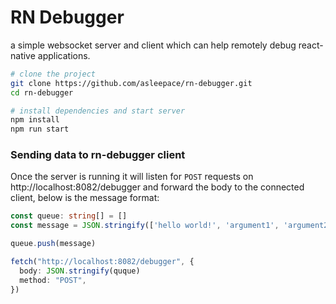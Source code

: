 # RN Debugger

a simple websocket server and client which can help remotely debug react-native applications.

```bash
# clone the project
git clone https://github.com/asleepace/rn-debugger.git
cd rn-debugger

# install dependencies and start server
npm install
npm run start
```

### Sending data to rn-debugger client

Once the server is running it will listen for `POST` requests on http://localhost:8082/debugger and forward the body to the connected client, below is the message format:

```TypeScript
const queue: string[] = []
const message = JSON.stringify(['hello world!', 'argument1', 'argument2', '...'])

queue.push(message)

fetch("http://localhost:8082/debugger", {
  body: JSON.stringify(quque)
  method: "POST",
})
```

